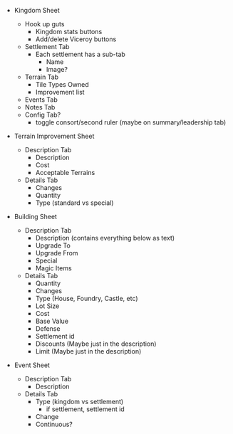 - Kingdom Sheet
  - Hook up guts
    - Kingdom stats buttons
    - Add/delete Viceroy buttons
  - Settlement Tab
    - Each settlement has a sub-tab
      - Name
      - Image?
  - Terrain Tab
    - Tile Types Owned
    - Improvement list
  - Events Tab
  - Notes Tab
  - Config Tab?
    - toggle consort/second ruler (maybe on summary/leadership tab)

- Terrain Improvement Sheet
  - Description Tab
    - Description
    - Cost
    - Acceptable Terrains
  - Details Tab
    - Changes
    - Quantity
    - Type (standard vs special)

- Building Sheet
  - Description Tab
    - Description (contains everything below as text)
    - Upgrade To
    - Upgrade From
    - Special
    - Magic Items
  - Details Tab
    - Quantity
    - Changes
    - Type (House, Foundry, Castle, etc)
    - Lot Size
    - Cost
    - Base Value
    - Defense
    - Settlement id
    - Discounts (Maybe just in the description)
    - Limit (Maybe just in the description)

- Event Sheet
  - Description Tab
    - Description
  - Details Tab
    - Type (kingdom vs settlement)
      - if settlement, settlement id
    - Change
    - Continuous?
